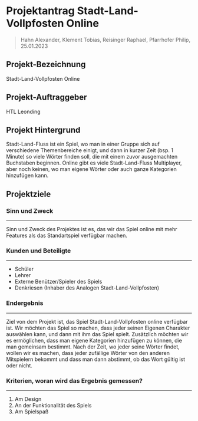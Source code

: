 # Projektantrag Stadt-Land-Vollpfosten Online
> Hahn Alexander, Klement Tobias, Reisinger Raphael, Pfarrhofer Philip, 25.01.2023

## Projekt-Bezeichnung
Stadt-Land-Vollpfosten Online

## Projekt-Auftraggeber
HTL Leonding

## Projekt Hintergrund
Stadt-Land-Fluss ist ein Spiel, wo man in einer Gruppe sich auf verschiedene Themenbereiche einigt, und dann in kurzer Zeit (bsp. 1 Minute) so viele Wörter finden soll, die mit einem zuvor ausgemachten Buchstaben beginnen.
Online gibt es viele Stadt-Land-Fluss Multiplayer, aber noch keinen, wo man eigene Wörter oder auch ganze Kategorien hinzufügen kann.

## Projektziele

### Sinn und Zweck
---
Sinn und Zweck des Projektes ist es, das wir das Spiel online mit mehr Features als das Standartspiel verfügbar machen.

### Kunden und Beteiligte
---
- Schüler
- Lehrer
- Externe Benützer/Spieler des Spiels
- Denkriesen (Inhaber des Analogen Stadt-Land-Vollpfosten)

### Endergebnis
---
Ziel von dem Projekt ist, das Spiel Stadt-Land-Vollpfosten online verfügbar ist. Wir möchten das Spiel so machen, dass jeder seinen Eigenen Charakter auswählen kann, und dann mit ihm das Spiel spielt. Zusätzlich möchten wir es ermöglichen, dass man eigene Kategorien hinzufügen zu können, die man gemeinsam bestimmt. Nach der Zeit, wo jeder seine Wörter findet, wollen wir es machen, dass jeder zufällige Wörter von den anderen Mitspielern bekommt und dass man dann abstimmt, ob das Wort gültig ist oder nicht.

### Kriterien, woran wird das Ergebnis gemessen?
---
1. Am Design
2. An der Funktionalität des Spiels
3. Am Spielspaß
